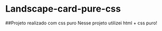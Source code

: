 # Landscape-card-pure-css
##Projeto realizado com css puro
Nesse projeto utilizei html + css puro! 
